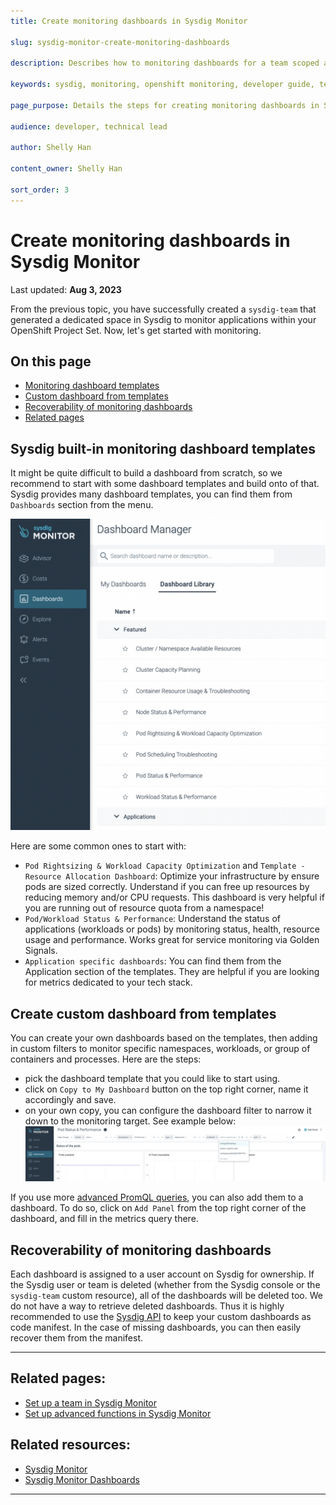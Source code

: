 ```yaml
---
title: Create monitoring dashboards in Sysdig Monitor

slug: sysdig-monitor-create-monitoring-dashboards

description: Describes how to monitoring dashboards for a team scoped applications in Sysdig Monitor.

keywords: sysdig, monitoring, openshift monitoring, developer guide, team guide, team, configure, monitoring dashboards, dashboard templates

page_purpose: Details the steps for creating monitoring dashboards in Sysdig Monitor.

audience: developer, technical lead

author: Shelly Han

content_owner: Shelly Han

sort_order: 3
---
```


# Create monitoring dashboards in Sysdig Monitor
Last updated: **Aug 3, 2023**

From the previous topic, you have successfully created a `sysdig-team` that generated a dedicated space in Sysdig to monitor applications within your OpenShift Project Set. Now, let's get started with monitoring.

## On this page

- [Monitoring dashboard templates](#sysdig-built-in-monitoring-dashboard-templates)
- [Custom dashboard from templates](#create-custom-dashboard-from-templates)
- [Recoverability of monitoring dashboards](#recoverability-of-monitoring-dashboards)
- [Related pages](#related-pages)

## Sysdig built-in monitoring dashboard templates

It might be quite difficult to build a dashboard from scratch, so we recommend to start with some dashboard templates and build onto of that. Sysdig provides many dashboard templates, you can find them from `Dashboards` section from the menu.

![List of default dashboard templates](../../images/sysdig-team-dashboard-templates.png)

Here are some common ones to start with:

- `Pod Rightsizing & Workload Capacity Optimization` and `Template - Resource Allocation Dashboard`: Optimize your infrastructure by ensure pods are sized correctly. Understand if you can free up resources by reducing memory and/or CPU requests. This dashboard is very helpful if you are running out of resource quota from a namespace!
- `Pod/Workload Status & Performance`: Understand the status of applications (workloads or pods) by monitoring status, health, resource usage and performance. Works great for service monitoring via Golden Signals.
- `Application specific dashboards`: You can find them from the Application section of the templates. They are helpful if you are looking for metrics dedicated to your tech stack.


## Create custom dashboard from templates

You can create your own dashboards based on the templates, then adding in custom filters to monitor specific namespaces, workloads, or group of containers and processes. Here are the steps:
- pick the dashboard template that you could like to start using.
- click on `Copy to My Dashboard` button on the top right corner, name it accordingly and save.
- on your own copy, you can configure the dashboard filter to narrow it down to the monitoring target. See example below:
![Filter the dashboard to monitor on API component in production namespace](../../images/sysdig-team-dashboard-filter.png)

If you use more [advanced PromQL queries](./sysdig-monitor-set-up-advanced-functions.md), you can also add them to a dashboard. To do so, click on `Add Panel` from the top right corner of the dashboard, and fill in the metrics query there.


## Recoverability of monitoring dashboards

Each dashboard is assigned to a user account on Sysdig for ownership. If the Sysdig user or team is deleted (whether from the Sysdig console or the `sysdig-team` custom resource), all of the dashboards will be deleted too. We do not have a way to retrieve deleted dashboards. Thus it is highly recommended to use the [Sysdig API](https://docs.sysdig.com/en/docs/developer-tools/sysdig-rest-api-conventions/) to keep your custom dashboards as code manifest. In the case of missing dashboards, you can then easily recover them from the manifest.

---
## Related pages:
- [Set up a team in Sysdig Monitor](../app-monitoring/sysdig-monitor-setup-team.md)
- [Set up advanced functions in Sysdig Monitor](../app-monitoring/sysdig-monitor-set-up-advanced-functions.md)

## Related resources:
- [Sysdig Monitor](https://docs.sysdig.com/en/sysdig-monitor.html)
- [Sysdig Monitor Dashboards](https://docs.sysdig.com/en/dashboards.html)

---
